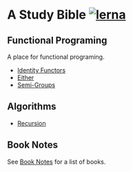 # A Study Bible  [![lerna](https://img.shields.io/badge/maintained%20with-lerna-cc00ff.svg)](https://lernajs.io/)

## Functional Programing
A place for functional programing.
* [Identity Functors](packages/functional-programing/identity-functor)
* [Either](packages/functional-programing/either)
* [Semi-Groups](packages/functional-programing/semi-groups)

## Algorithms
* [Recursion](packages/algorithms/recursion)

## Book Notes
See [Book Notes](packages/book-notes) for a list of books.
